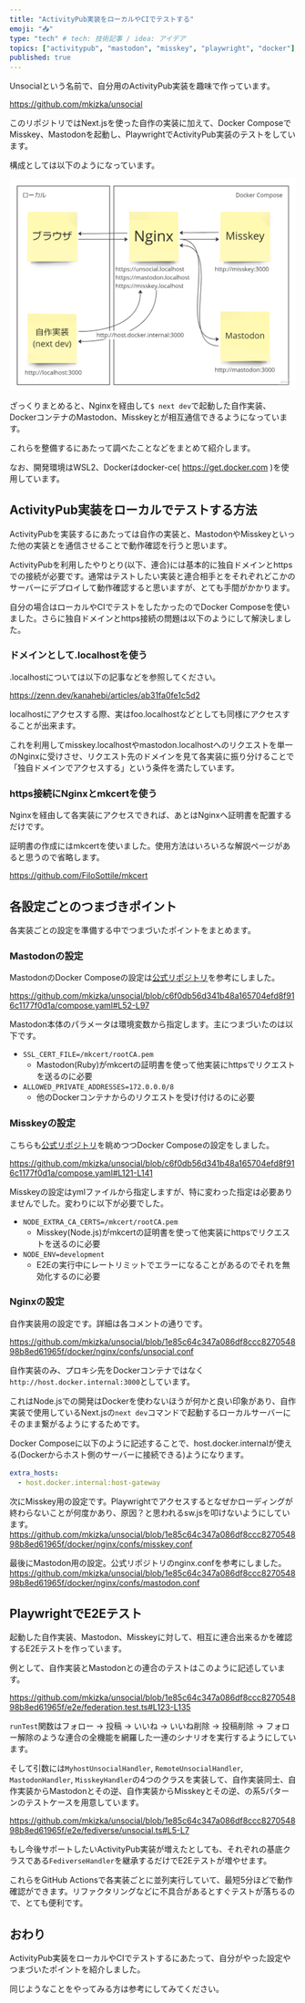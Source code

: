 ```yaml
---
title: "ActivityPub実装をローカルやCIでテストする"
emoji: "📥"
type: "tech" # tech: 技術記事 / idea: アイデア
topics: ["activitypub", "mastodon", "misskey", "playwright", "docker"]
published: true
---
```


Unsocialという名前で、自分用のActivityPub実装を趣味で作っています。

https://github.com/mkizka/unsocial

このリポジトリではNext.jsを使った自作の実装に加えて、Docker ComposeでMisskey、Mastodonを起動し、PlaywrightでActivityPub実装のテストをしています。

構成としては以下のようになっています。

![Docker内のNginxを経由して自作実装、Mastodon、Misskeyが相互接続している様子を表した図](/images/0fffa3b147c72a/diagram.png)

ざっくりまとめると、Nginxを経由して`$ next dev`で起動した自作実装、DockerコンテナのMastodon、Misskeyとが相互通信できるようになっています。

これらを整備するにあたって調べたことなどをまとめて紹介します。

なお、開発環境はWSL2、Dockerはdocker-ce( https://get.docker.com )を使用しています。

## ActivityPub実装をローカルでテストする方法

ActivityPubを実装するにあたっては自作の実装と、MastodonやMisskeyといった他の実装とを通信させることで動作確認を行うと思います。

ActivityPubを利用したやりとり(以下、連合)には基本的に独自ドメインとhttpsでの接続が必要です。通常はテストしたい実装と連合相手とをそれぞれどこかのサーバーにデプロイして動作確認すると思いますが、とても手間がかかります。

自分の場合はローカルやCIでテストをしたかったのでDocker Composeを使いました。さらに独自ドメインとhttps接続の問題は以下のようにして解決しました。

### ドメインとして.localhostを使う

.localhostについては以下の記事などを参照してください。

https://zenn.dev/kanahebi/articles/ab31fa0fe1c5d2

localhostにアクセスする際、実はfoo.localhostなどとしても同様にアクセスすることが出来ます。

これを利用してmisskey.localhostやmastodon.localhostへのリクエストを単一のNginxに受けさせ、リクエスト先のドメインを見て各実装に振り分けることで「独自ドメインでアクセスする」という条件を満たしています。

### https接続にNginxとmkcertを使う

Nginxを経由して各実装にアクセスできれば、あとはNginxへ証明書を配置するだけです。

証明書の作成にはmkcertを使いました。使用方法はいろいろな解説ページがあると思うので省略します。

https://github.com/FiloSottile/mkcert

## 各設定ごとのつまづきポイント

各実装ごとの設定を準備する中でつまづいたポイントをまとめます。

### Mastodonの設定

MastodonのDocker Composeの設定は[公式リポジトリ](https://github.com/mastodon/mastodon/blob/eae5c7334ae61c463edd2e3cd03115b897f6e92b/docker-compose.yml)を参考にしました。

https://github.com/mkizka/unsocial/blob/c6f0db56d341b48a165704efd8f916c1177f0d1a/compose.yaml#L52-L97

Mastodon本体のパラメータは環境変数から指定します。主につまづいたのは以下です。

- `SSL_CERT_FILE=/mkcert/rootCA.pem`
  - Mastodon(Ruby)がmkcertの証明書を使って他実装にhttpsでリクエストを送るのに必要
- `ALLOWED_PRIVATE_ADDRESSES=172.0.0.0/8`
  - 他のDockerコンテナからのリクエストを受け付けるのに必要

### Misskeyの設定

こちらも[公式リポジトリ](https://github.com/misskey-dev/misskey/blob/a8e976d72f08d325510d08c01f3e1317d31d08b9/docker-compose.yml.example)を眺めつつDocker Composeの設定をしました。

https://github.com/mkizka/unsocial/blob/c6f0db56d341b48a165704efd8f916c1177f0d1a/compose.yaml#L121-L141

Misskeyの設定はymlファイルから指定しますが、特に変わった指定は必要ありませんでした。変わりに以下が必要でした。

- `NODE_EXTRA_CA_CERTS=/mkcert/rootCA.pem`
  - Misskey(Node.js)がmkcertの証明書を使って他実装にhttpsでリクエストを送るのに必要
- `NODE_ENV=development`
  - E2Eの実行中にレートリミットでエラーになることがあるのでそれを無効化するのに必要

### Nginxの設定

自作実装用の設定です。詳細は各コメントの通りです。

https://github.com/mkizka/unsocial/blob/1e85c64c347a086df8ccc827054898b8ed61965f/docker/nginx/confs/unsocial.conf

自作実装のみ、プロキシ先をDockerコンテナではなく`http://host.docker.internal:3000`としています。

これはNode.jsでの開発はDockerを使わないほうが何かと良い印象があり、自作実装で使用しているNext.jsの`next dev`コマンドで起動するローカルサーバーにそのまま繋がるようにするためです。

Docker Composeに以下のように記述することで、host.docker.internalが使える(Dockerからホスト側のサーバーに接続できる)ようになります。

```yml
extra_hosts:
  - host.docker.internal:host-gateway
```

次にMisskey用の設定です。Playwrightでアクセスするとなぜかローディングが終わらないことが何度かあり、原因？と思われるsw.jsを叩けないようにしています。
https://github.com/mkizka/unsocial/blob/1e85c64c347a086df8ccc827054898b8ed61965f/docker/nginx/confs/misskey.conf

最後にMastodon用の設定。公式リポジトリのnginx.confを参考にしました。
https://github.com/mkizka/unsocial/blob/1e85c64c347a086df8ccc827054898b8ed61965f/docker/nginx/confs/mastodon.conf

## PlaywrightでE2Eテスト

起動した自作実装、Mastodon、Misskeyに対して、相互に連合出来るかを確認するE2Eテストを作っています。

例として、自作実装とMastodonとの連合のテストはこのように記述しています。

https://github.com/mkizka/unsocial/blob/1e85c64c347a086df8ccc827054898b8ed61965f/e2e/federation.test.ts#L123-L135

`runTest`関数はフォロー → 投稿 → いいね → いいね削除 → 投稿削除 → フォロー解除のような連合の全機能を網羅した一連のシナリオを実行するようにしています。

そして引数には`MyhostUnsocialHandler`, `RemoteUnsocialHandler`, `MastodonHandler`, `MisskeyHandler`の4つのクラスを実装して、自作実装同士、自作実装からMastodonとその逆、自作実装からMisskeyとその逆、の系5パターンのテストケースを用意しています。

https://github.com/mkizka/unsocial/blob/1e85c64c347a086df8ccc827054898b8ed61965f/e2e/fediverse/unsocial.ts#L5-L7

もし今後サポートしたいActivityPub実装が増えたとしても、それぞれの基底クラスである`FediverseHandler`を継承するだけでE2Eテストが増やせます。

これらをGitHub Actionsで各実装ごとに並列実行していて、最短5分ほどで動作確認ができます。リファクタリングなどに不具合があるとすぐテストが落ちるので、とても便利です。

## おわり

ActivityPub実装をローカルやCIでテストするにあたって、自分がやった設定やつまづいたポイントを紹介しました。

同じようなことをやってみる方は参考にしてみてください。
